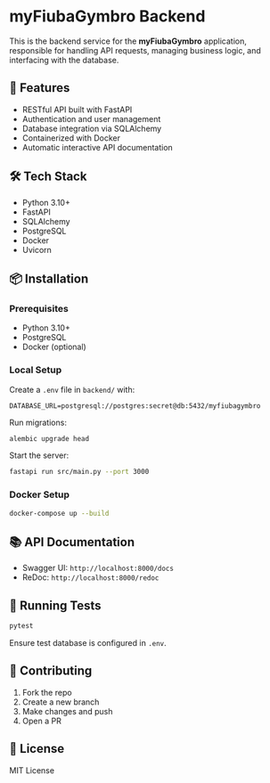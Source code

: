 # myFiubaGymbro Backend

This is the backend service for the **myFiubaGymbro** application, responsible for handling API requests, managing business logic, and interfacing with the database.

## 🚀 Features

- RESTful API built with FastAPI
- Authentication and user management
- Database integration via SQLAlchemy
- Containerized with Docker
- Automatic interactive API documentation

## 🛠 Tech Stack

- Python 3.10+
- FastAPI
- SQLAlchemy
- PostgreSQL
- Docker
- Uvicorn

## 📦 Installation

### Prerequisites

- Python 3.10+
- PostgreSQL
- Docker (optional)

### Local Setup

Create a `.env` file in `backend/` with:

```env
DATABASE_URL=postgresql://postgres:secret@db:5432/myfiubagymbro
```

Run migrations:

```bash
alembic upgrade head
```

Start the server:

```bash
fastapi run src/main.py --port 3000
```

### Docker Setup

```bash
docker-compose up --build
```

## 📚 API Documentation

- Swagger UI: `http://localhost:8000/docs`
- ReDoc: `http://localhost:8000/redoc`

## 🧪 Running Tests

```bash
pytest
```

Ensure test database is configured in `.env`.

## 🤝 Contributing

1. Fork the repo
2. Create a new branch
3. Make changes and push
4. Open a PR

## 📄 License

MIT License